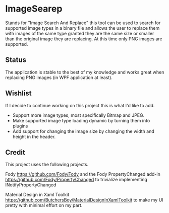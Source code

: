 # ImageSearep
Stands for "Image Search And Replace" this tool can be used to search for supported image types in a binary file and allows the user to replace them with images of the same type granted they are the same size or smaller than the original image they are replacing.  At this time only PNG images are supported.

## Status
The application is stable to the best of my knowledge and works great when replacing PNG images (in WPF application at least).

## Wishlist
If I decide to continue working on this project this is what I'd like to add.
* Support more image types, most specifically Bitmap and JPEG.
* Make supported image type loading dynamic by turning them into plugins
* Add support for changing the image size by changing the width and height in the header.

## Credit
This project uses the following projects.

Fody https://github.com/Fody/Fody and the Fody PropertyChanged add-in https://github.com/Fody/PropertyChanged to trivialize implementing INotifyPropertyChanged

Material Design in Xaml Toolkit https://github.com/ButchersBoy/MaterialDesignInXamlToolkit to make my UI pretty with minimal effort on my part.

